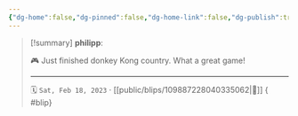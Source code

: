 ```yaml
---
{"dg-home":false,"dg-pinned":false,"dg-home-link":false,"dg-publish":true,"type":"blip","disabled rules":["yaml-title","yaml-title-alias","file-name-heading"],"title":"philipp on mastodon @ 2023-02-18","created-date":"2023-02-18T18:47:13","id":109887228040335060,"updated-date":"2025-05-02T08:50:43","dg-path":"blips/109887228040335062.md","permalink":"/blips/109887228040335062/","dgPassFrontmatter":true,"created":"2023-02-18T18:47:13","updated":"2025-05-02T08:50:43"}
---
```


> [!summary] **philipp**:
>
> 🎮 Just finished donkey Kong country. What a great game!
> - - -
>
> 🗓️ `Sat, Feb 18, 2023` · [[public/blips/109887228040335062\|🔗]]
{ #blip}

